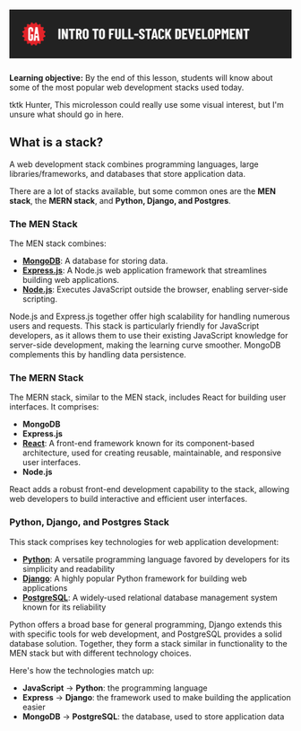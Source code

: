 # ![[Intro to Full Stack Development] - Common Stacks Used in Modern Web Apps](./assets/hero.png)

**Learning objective:** By the end of this lesson, students will know about some of the most popular web development stacks used today.

tktk Hunter, This microlesson could really use some visual interest, but I'm unsure what should go in here.

## What is a stack?

A web development stack combines programming languages, large libraries/frameworks, and databases that store application data.

There are a lot of stacks available, but some common ones are the **MEN stack**, the **MERN stack**, and **Python, Django, and Postgres**.

### The MEN Stack

The MEN stack combines:

- **[MongoDB](https://www.mongodb.com/)**: A database for storing data.
- **[Express.js](https://expressjs.com/)**: A Node.js web application framework that streamlines building web applications.
- **[Node.js](https://nodejs.org/en)**: Executes JavaScript outside the browser, enabling server-side scripting.

Node.js and Express.js together offer high scalability for handling numerous users and requests. This stack is particularly friendly for JavaScript developers, as it allows them to use their existing JavaScript knowledge for server-side development, making the learning curve smoother. MongoDB complements this by handling data persistence.


### The MERN Stack

The MERN stack, similar to the MEN stack, includes React for building user interfaces. It comprises:

- **MongoDB**
- **Express.js**
- **[React](https://react.dev/)**: A front-end framework known for its component-based architecture, used for creating reusable, maintainable, and responsive user interfaces.
- **Node.js**

React adds a robust front-end development capability to the stack, allowing web developers to build interactive and efficient user interfaces.


### Python, Django, and Postgres Stack

This stack comprises key technologies for web application development:

- **[Python](https://docs.python.org/3/)**: A versatile programming language favored by developers for its simplicity and readability
- **[Django](https://docs.djangoproject.com/en/5.0/)**: A highly popular Python framework for building web applications
- **[PostgreSQL](https://www.postgresql.org/docs/)**: A widely-used relational database management system known for its reliability

Python offers a broad base for general programming, Django extends this with specific tools for web development, and PostgreSQL provides a solid database solution. Together, they form a stack similar in functionality to the MEN stack but with different technology choices.

Here's how the technologies match up:

- **JavaScript** -> **Python**: the programming language
- **Express** -> **Django**: the framework used to make building the application easier
- **MongoDB** -> **PostgreSQL**: the database, used to store application data
